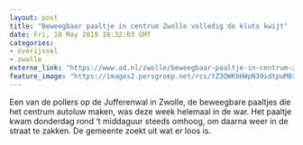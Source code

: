 ```yaml
---
layout: post
title: "Beweegbaar paaltje in centrum Zwolle volledig de kluts kwijt"
date: Fri, 10 May 2019 18:32:03 GMT
categories: 
- overijssel 
- zwolle 
externe_link: "https://www.ad.nl/zwolle/beweegbaar-paaltje-in-centrum-zwolle-volledig-de-kluts-kwijt~a4043010/"
feature_image: "https://images2.persgroep.net/rcs/tZ3QWKbHWpN39idtpuM0zDQ5RJ8/diocontent/147849966/_fitwidth/400/?appId=21791a8992982cd8da851550a453bd7f&quality=0.7"
---
```


Een van de pollers op de Jufferenwal in Zwolle, de beweegbare paaltjes die het centrum autoluw maken, was deze week helemaal in de war. Het paaltje kwam donderdag rond ‘t middaguur steeds omhoog, om daarna weer in de straat te zakken. De gemeente zoekt uit wat er loos is.
